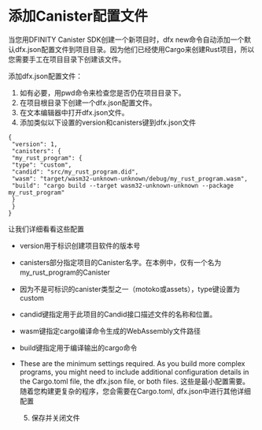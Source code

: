 # 添加Canister配置文件



当您用DFINITY Canister SDK创建一个新项目时，dfx new命令自动添加一个默认dfx.json配置文件到项目目录。因为他们已经使用Cargo来创建Rust项目，所以您需要手工在项目目录下创建该文件。

添加dfx.json配置文件：

1. 如有必要，用pwd命令来检查您是否仍在项目目录下。
2. 在项目根目录下创建一个dfx.json配置文件。
3. 在文本编辑器中打开dfx.json文件。
4. 添加类似以下设置的version和canisters键到dfx.json文件

```text
{
 "version": 1,
 "canisters": {
 "my_rust_program": {
 "type": "custom",
 "candid": "src/my_rust_program.did",
 "wasm": "target/wasm32-unknown-unknown/debug/my_rust_program.wasm",
 "build": "cargo build --target wasm32-unknown-unknown --package my_rust_program"
 }
 }
}
```

让我们详细看看这些配置

* version用于标识创建项目软件的版本号
* canisters部分指定项目的Canister名字。在本例中，仅有一个名为my\_rust\_program的Canister
* 因为不是可标识的canister类型之一（motoko或assets），type键设置为custom
* candid键指定用于此项目的Candid接口描述文件的名称和位置。
* wasm键指定cargo编译命令生成的WebAssembly文件路径
* build键指定用于编译输出的cargo命令
* These are the minimum settings required. As you build more complex programs, you might need to include additional configuration details in the Cargo.toml file, the dfx.json file, or both files. 这些是最小配置需要。随着您构建更复杂的程序，您会需要在Cargo.toml, dfx.json中进行其他详细配置

    5. 保存并关闭文件

